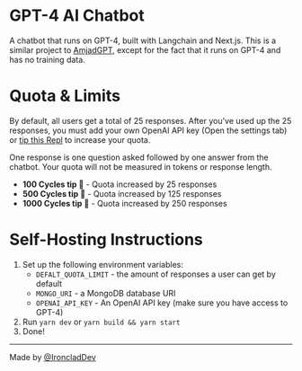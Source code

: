 # GPT-4 AI Chatbot

A chatbot that runs on GPT-4, built with Langchain and Next.js.  This is a similar project to [AmjadGPT](https://ai.repl.page), except for the fact that it runs on GPT-4 and has no training data.

# Quota & Limits

By default, all users get a total of 25 responses.  After you've used up the 25 responses, you must add your own OpenAI API key (Open the settings tab) or [tip this Repl](https://gpt4.repl.page/__repl) to increase your quota.

One response is one question asked followed by one answer from the chatbot.  Your quota will not be measured in tokens or response length.

 - **100 Cycles tip 🍬** - Quota increased by 25 responses
 - **500 Cycles tip 🍕** - Quota increased by 125 responses
 - **1000 Cycles tip 🌯** - Quota increased by 250 responses

# Self-Hosting Instructions

1. Set up the following environment variables:
   - `DEFALT_QUOTA_LIMIT` - the amount of responses a user can get by default
   - `MONGO_URI` - a MongoDB database URI
   - `OPENAI_API_KEY` - An OpenAI API key (make sure you have access to GPT-4)
2. Run `yarn dev` or `yarn build && yarn start`
3. Done!

---

Made by [@IroncladDev](https://twitter.com/IroncladDev)